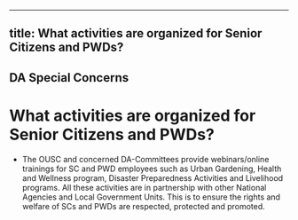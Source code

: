 --- 
 title: What activities are organized for Senior Citizens and PWDs?
 ---

## DA Special Concerns

# What activities are organized for Senior Citizens and PWDs?


 - The OUSC and concerned DA-Committees provide webinars/online trainings for SC and PWD employees such as Urban Gardening, Health and Wellness program, Disaster Preparedness Activities and Livelihood programs. All these activities are in partnership with other National Agencies and Local Government Units. This is to ensure the rights and welfare of SCs and PWDs are respected, protected and promoted.
